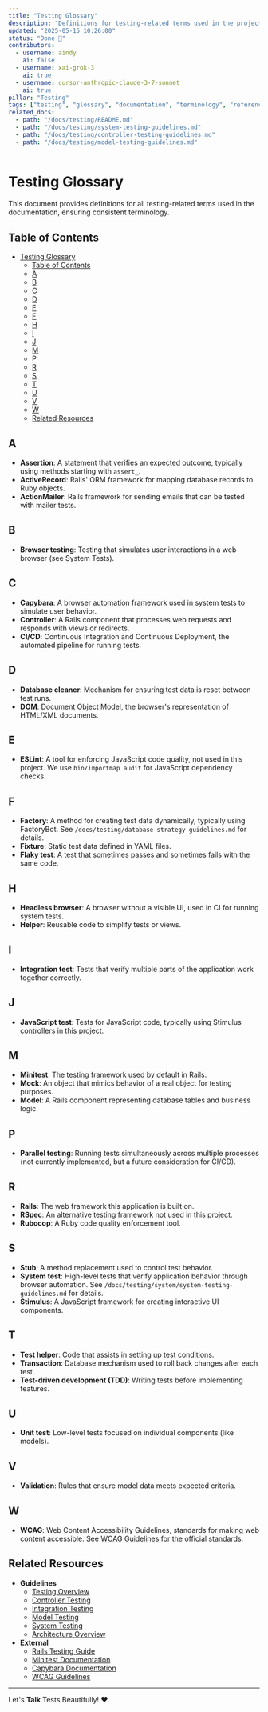 ```yaml
---
title: "Testing Glossary"
description: "Definitions for testing-related terms used in the project documentation"
updated: "2025-05-15 10:26:00"
status: "Done 🤎"
contributors:
  - username: aindy
    ai: false
  - username: xai-grok-3
    ai: true
  - username: cursor-anthropic-claude-3-7-sonnet
    ai: true
pillar: "Testing"
tags: ["testing", "glossary", "documentation", "terminology", "reference"]
related_docs:
  - path: "/docs/testing/README.md"
  - path: "/docs/testing/system-testing-guidelines.md"
  - path: "/docs/testing/controller-testing-guidelines.md"
  - path: "/docs/testing/model-testing-guidelines.md"
---
```


# Testing Glossary

This document provides definitions for all testing-related terms used in the documentation, ensuring consistent terminology.


## Table of Contents

- [Testing Glossary](#testing-glossary)
  - [Table of Contents](#table-of-contents)
  - [A](#a)
  - [B](#b)
  - [C](#c)
  - [D](#d)
  - [E](#e)
  - [F](#f)
  - [H](#h)
  - [I](#i)
  - [J](#j)
  - [M](#m)
  - [P](#p)
  - [R](#r)
  - [S](#s)
  - [T](#t)
  - [U](#u)
  - [V](#v)
  - [W](#w)
  - [Related Resources](#related-resources)


## A

- **Assertion**: A statement that verifies an expected outcome, typically using methods starting with `assert_`.
- **ActiveRecord**: Rails' ORM framework for mapping database records to Ruby objects.
- **ActionMailer**: Rails framework for sending emails that can be tested with mailer tests.


## B

- **Browser testing**: Testing that simulates user interactions in a web browser (see System Tests).


## C

- **Capybara**: A browser automation framework used in system tests to simulate user behavior.
- **Controller**: A Rails component that processes web requests and responds with views or redirects.
- **CI/CD**: Continuous Integration and Continuous Deployment, the automated pipeline for running tests.


## D

- **Database cleaner**: Mechanism for ensuring test data is reset between test runs.
- **DOM**: Document Object Model, the browser's representation of HTML/XML documents.


## E

- **ESLint**: A tool for enforcing JavaScript code quality, not used in this project. We use `bin/importmap audit` for JavaScript dependency checks.


## F

- **Factory**: A method for creating test data dynamically, typically using FactoryBot. See `/docs/testing/database-strategy-guidelines.md` for details.
- **Fixture**: Static test data defined in YAML files.
- **Flaky test**: A test that sometimes passes and sometimes fails with the same code.


## H

- **Headless browser**: A browser without a visible UI, used in CI for running system tests.
- **Helper**: Reusable code to simplify tests or views.


## I

- **Integration test**: Tests that verify multiple parts of the application work together correctly.


## J

- **JavaScript test**: Tests for JavaScript code, typically using Stimulus controllers in this project.


## M

- **Minitest**: The testing framework used by default in Rails.
- **Mock**: An object that mimics behavior of a real object for testing purposes.
- **Model**: A Rails component representing database tables and business logic.


## P

- **Parallel testing**: Running tests simultaneously across multiple processes (not currently implemented, but a future consideration for CI/CD).


## R

- **Rails**: The web framework this application is built on.
- **RSpec**: An alternative testing framework not used in this project.
- **Rubocop**: A Ruby code quality enforcement tool.


## S

- **Stub**: A method replacement used to control test behavior.
- **System test**: High-level tests that verify application behavior through browser automation. See `/docs/testing/system/system-testing-guidelines.md` for details.
- **Stimulus**: A JavaScript framework for creating interactive UI components.


## T

- **Test helper**: Code that assists in setting up test conditions.
- **Transaction**: Database mechanism used to roll back changes after each test.
- **Test-driven development (TDD)**: Writing tests before implementing features.


## U

- **Unit test**: Low-level tests focused on individual components (like models).


## V

- **Validation**: Rules that ensure model data meets expected criteria.


## W

- **WCAG**: Web Content Accessibility Guidelines, standards for making web content accessible. See [WCAG Guidelines](https://www.w3.org/WAI/WCAG21/quickref/) for the official standards.


## Related Resources
- **Guidelines**
  - [Testing Overview](/docs/testing/README.md)
  - [Controller Testing](/docs/testing/controller-testing-guidelines.md)
  - [Integration Testing](/docs/testing/integration-testing-guidelines.md)
  - [Model Testing](/docs/testing/model-testing-guidelines.md)
  - [System Testing](/docs/testing/system-testing-guidelines.md)
  - [Architecture Overview](/docs/architecture/README.md)
- **External**
  - [Rails Testing Guide](https://guides.rubyonrails.org/testing.html)
  - [Minitest Documentation](https://github.com/minitest/minitest)
  - [Capybara Documentation](https://github.com/teamcapybara/capybara)
  - [WCAG Guidelines](https://www.w3.org/WAI/WCAG21/quickref/)

---

Let's **Talk** Tests Beautifully! ❤️
